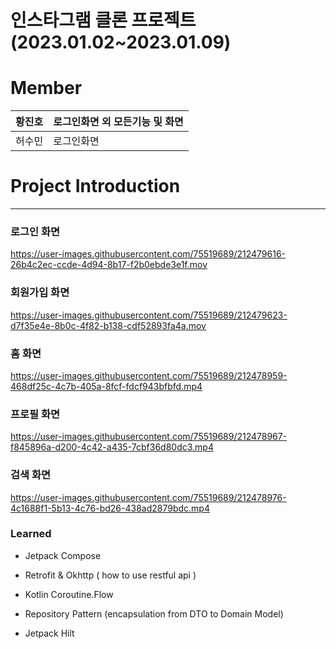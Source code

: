 # 인스타그램 클론 프로젝트 (2023.01.02~2023.01.09)

# Member

| 황진호 | 로그인화면 외 모든기능 및 화면|
| ----- | --------------------- |
| 허수민 | 로그인화면 |

# Project Introduction
---

### 로그인 화면
https://user-images.githubusercontent.com/75519689/212479616-26b4c2ec-ccde-4d94-8b17-f2b0ebde3e1f.mov

### 회원가입 화면
https://user-images.githubusercontent.com/75519689/212479623-d7f35e4e-8b0c-4f82-b138-cdf52893fa4a.mov

### 홈 화면
https://user-images.githubusercontent.com/75519689/212478959-468df25c-4c7b-405a-8fcf-fdcf943bfbfd.mp4

### 프로필 화면
https://user-images.githubusercontent.com/75519689/212478967-f845896a-d200-4c42-a435-7cbf36d80dc3.mp4

### 검색 화면
https://user-images.githubusercontent.com/75519689/212478976-4c1688f1-5b13-4c76-bd26-438ad2879bdc.mp4

### Learned

- Jetpack Compose 

- Retrofit & Okhttp ( how to use restful api )

- Kotlin Coroutine.Flow

- Repository Pattern (encapsulation from DTO to Domain Model)

- Jetpack Hilt
